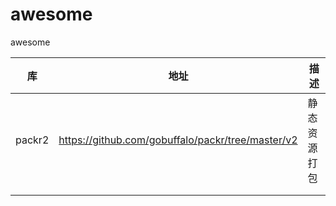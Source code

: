 # awesome
awesome



|  库  | 地址  |  描述  |
| ---- | ---- | ---- |
| packr2     | https://github.com/gobuffalo/packr/tree/master/v2     | 静态资源打包     |
|      |      |      |
|      |      |      |

